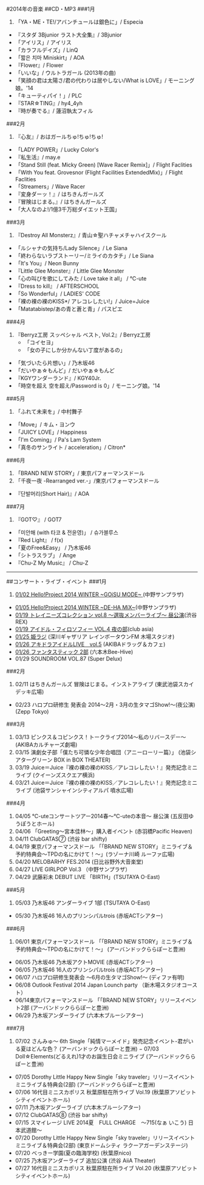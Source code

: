 #2014年の音楽
##CD・MP3
###1月
1. 「YA・ME・TE!/アバンチュールは銀色に」/ Especia
- 『スタダ 3Bjunior ラスト大全集』/ 3Bjunior
- 「アイリス」/ アイリス
- 「カラフルデイズ」/ LinQ
- 「짧은 치마 Miniskirt」/ AOA
- 『Flower』/ Flower
- 「いいな」/ ウルトラガール (2013年の曲)
- 「笑顔の君は太陽さ/君の代わりは居やしない/What is LOVE」/ モーニング娘。'14
- 「キューティパイ！」/ PLC
- 『STAR☆TING』/ hy4_4yh
- 『時が奏でる』/ 蓮沼執太フィル

###2月
1. 『心友』/ おはガールちゅ!ちゅ!ちゅ!
- 「LADY POWER」/ Lucky Color's
- 『私生活』/ may.e
- 「Stand Still (feat. Micky Green) [Wave Racer Remix]」/ Flight Faclities
- 「With You feat. Grovesnor (Flight Facilities ExtendedMix)」/ Flight Faclities
- 「Streamers」/ Wave Racer
- 『変身ダーッ！』/ はちきんガールズ
- 『冒険はじまる。』/ はちきんガールズ
- 「大人なのよ!/1億3千万総ダイエット王国」

###3月
1. 『Destroy All Monsterz』/ 青山☆聖ハチャメチャハイスクール
- 「ルシャナの気持ち/Lady Silence」/ Le Siana
- 「終わらないラブストーリー/ミライのカタチ」/ Le Siana
- 「It's You」/ Neon Bunny
- 『Little Glee Monster』/ Little Glee Monster
- 「心の叫びを歌にしてみた / Love take it all」 / ℃-ute
- 『Dress to kill』 / AFTERSCHOOL
- 「So Wonderful」/ LADIES' CODE
- 「裸の裸の裸のKISS*/ アレコレしたい!」/ Juice=Juice
- 「Matatabistep/あの青と蒼と青」/ パスピエ

###4月
1. 『Berryz工房 スッペシャル ベスト, Vol.2』/ Berryz工房 
    - 「コイセヨ」
    - 「女の子にしか分かんない丁度があるの」
- 「気づいたら片想い」/ 乃木坂46
- 「だいやぁ☆もんど」/ だいやぁ☆もんど
- 『KGYワンダーランド』/ KGY40Jr.
- 「時空を超え 空を超え/Password is 0」/ モーニング娘。'14

###5月
1. 「ふれて未来を」/ 中村舞子
- 「Move」/ キム・ヨンウ
- 「JUICY LOVE」/ Happiness
- 「I'm Coming」/ Pa's Lam System
- 「真冬のサンライト / acceleration」/ Citron*

###6月
1. 「BRAND NEW STORY」/ 東京パフォーマンスドール
2. 「千夜一夜 -Rearranged ver.-」/東京パフォーマンスドール
- 『단발머리(Short Hair)』/ AOA

###7月
1. 『GOT♡』 / GOT7
- 「미안해 (with 타코 & 전윤영)」 / 슈가블루스
- 『Red Light』 / f(x)
- 「夏のFree&Easy」 / 乃木坂46
- 「シトラスラブ」 / Ange
-  『Chu-Z My Music』 / Chu-Z

---
##コンサート・ライブ・イベント
###1月
1. [01/02 Hello!Project 2014 WINTER ~GOiSU MODE~ ](http://isbsh.silk.co/page/Hello!Project%202014%20WINTER%20~GOiSU%20MODE~%20140102)(中野サンプラザ)
- [01/05 Hello!Project 2014 WINTER ~DE-HA MiX~](http://isbsh.silk.co/page/Hello!Project%202014%20WINTER%20~DE-HA%20MiX~)(中野サンプラザ)
- [01/19 トレイニーズコレクション vol.8 ～選抜メンバーライブ～ 昼公演]()(渋谷REX)
- [01/19 アイドル・フィロソフィー VOL.4 夜の部](http://isbsh.silk.co/page/%E3%82%A2%E3%82%A4%E3%83%89%E3%83%AB%E3%83%BB%E3%83%95%E3%82%A3%E3%83%AD%E3%82%BD%E3%83%95%E3%82%A3%E3%83%BC%20VOL.4%20%E5%A4%9C%E3%81%AE%E9%83%A8)(club asia)
- [01/25 姫ラジ](http://isbsh.silk.co/page/%E5%A7%AB%E3%83%A9%E3%82%B8) (深川ギャザリア レインボータウンFM 木場スタジオ)
- [01/26 アキドラアイドルLIVE　vol.5](http://isbsh.silk.co/page/%E3%82%A2%E3%82%AD%E3%83%89%E3%83%A9%E3%82%A2%E3%82%A4%E3%83%89%E3%83%ABLIVE%E3%80%80vol.5) (AKIBAドラッグ＆カフェ)
- [01/26 ファンタスティック 2部](http://isbsh.silk.co/page/%E3%83%95%E3%82%A1%E3%83%B3%E3%82%BF%E3%82%B9%E3%83%86%E3%82%A3%E3%83%83%E3%82%AF) (六本木Bee-Hive)
- 01/29 SOUNDROOM VOL.87 (Super Delux)

###2月
1. 02/11 はちきんガールズ 冒険はじまる。インストアライブ (東武池袋スカイデッキ広場)
- 02/23 ハロプロ研修生 発表会 2014～2月・3月の生タマゴShow!～(夜公演) (Zepp Tokyo)

###3月
1. 03/13 ピンクス＆コピンクス！トークライブ2014～私のリバースデー～ (AKIBAカルチャーズ劇場)
2. 03/15 演劇女子部「僕たち可憐な少年合唱団（アニーローリー篇）」 (池袋シアターグリーン BOX in BOX THEATER)
3. 03/19 Juice＝Juice『裸の裸の裸のKISS／アレコレしたい！』発売記念ミニライブ (クイーンズスクエア横浜)
4. 03/21 Juice＝Juice『裸の裸の裸のKISS／アレコレしたい！』発売記念ミニライブ (池袋サンシャインシティアルパ 噴水広場)


###4月
1. 04/05 ℃-uteコンサートツアー2014春～℃-uteの本音～ 昼公演 (五反田ゆうぽうとホール)
2. 04/06 「Greeting〜宮本佳林〜」購入者イベント (赤羽橋Pacific Heaven)
3. 04/11 ClubGATAS⑦ (渋谷 bar shifty)
4. 04/19 東京パフォーマンスドール 「「BRAND NEW STORY」ミニライブ＆予約特典会～TPDの名にかけて！～」(ラゾーナ川崎 ルーファ広場)
5. 04/20 MELOBARHY FES.2014 (日比谷野外大音楽堂)
6. 04/27 LIVE GIRLPOP Vol.3 （中野サンプラザ）
7. 04/29 武藤彩未 DEBUT LIVE 「BIRTH」(TSUTAYA O-East)

###5月
1. 05/03 乃木坂46 アンダーライブ 1部 (TSUTAYA O-East)
- 05/30 乃木坂46 16人のプリンシパルtrois (赤坂ACTシアター)

###6月
1. 06/01 東京パフォーマンスドール 「「BRAND NEW STORY」ミニライブ＆予約特典会～TPDの名にかけて！～」 (アーバンドックららぽーと豊洲)
- 06/05 乃木坂46 乃木坂アクトMOVIE (赤坂ACTシアター)
- 06/05 乃木坂46 16人のプリンシパルtrois (赤坂ACTシアター)
- 06/07 ハロプロ研修生発表会 〜6月の生タマゴShow!～ (ディファ有明)
- 06/08 Outlook Festival 2014 Japan Lounch party （新木場スタジオコースト）
- 06/14東京パフォーマンスドール 「「BRAND NEW STORY」リリースイベント2部 (アーバンドックららぽーと豊洲)
- 06/29 乃木坂アンダーライブ (六本木ブルーシアター)

###7月
1. 07/02 さんみゅ～ 6th Single「純情マーメイド」発売記念イベント-君がいる夏はどんな色？ (アーバンドックららぽーと豊洲)
− 07/03 Doll☆Elements(どるえれ)1才のお誕生日会ミニライブ (アーバンドックららぽーと豊洲)
- 07/05 Dorothy Little Happy New Single「sky traveler」リリースイベント ミニライブ＆特典会(2部) (アーバンドックららぽーと豊洲)
- 07/06 16代目ミニスカポリス 秋葉原駐在所ライブ Vol.19 (秋葉原アソビットシティイベントホール)
- 07/11 乃木坂アンダーライブ (六本木ブルーシアター)
- 07/12 ClubGATAS⑧ (渋谷 bar shifty)
- 07/15 スマイレージ LIVE 2014夏　FULL CHARGE　～715(なぁ いこう) 日本武道館～
- 07/20 Dorothy Little Happy New Single「sky traveler」リリースイベント　ミニライブ＆特典会(2部) (東京ドームシティ ラクーアガーデンステージ) 
- 07/20 べっきー学園(夏の臨海学校) (秋葉原nico)
- 07/25 乃木坂アンダーライブ 追加公演 (渋谷 AiiA Theater)
- 07/27 16代目ミニスカポリス 秋葉原駐在所ライブ Vol.20 (秋葉原アソビットシティイベントホール)